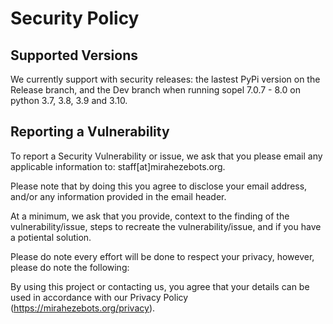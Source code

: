 # Security Policy

## Supported Versions

We currently support with security releases: the lastest PyPi version on the Release branch, and the Dev branch when running sopel 7.0.7 - 8.0 on python 3.7, 3.8, 3.9 and 3.10.


## Reporting a Vulnerability


To report a Security Vulnerability or issue, we ask that you please email any applicable information to: staff[at]mirahezebots.org.

Please note that by doing this you agree to disclose your email address, and/or any information provided in the email header.

At a minimum, we ask that you provide, context to the finding of the vulnerability/issue, steps to recreate the vulnerability/issue, and if you have a potiental solution.

Please do note every effort will be done to respect your privacy, however, please do note the following:

By using this project or contacting us, you agree that your details can be used in accordance with our Privacy Policy (https://mirahezebots.org/privacy).
